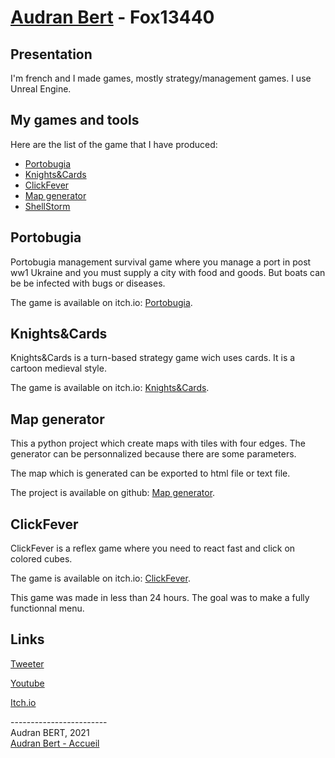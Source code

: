 # [Audran Bert](index.md) - Fox13440


## Presentation

I'm french and I made games, mostly strategy/management games. I use Unreal Engine.

## My games and tools

Here are the list of the game that I have produced:

- [Portobugia](https://fox13440.itch.io/portobugia)
- [Knights&Cards](https://fox13440.itch.io/knights-cards)
- [ClickFever](https://fox13440.itch.io/clickfever)
- [Map generator](https://github.com/AudranBert/Map)
- [ShellStorm]()

## Portobugia

Portobugia management survival game where you manage a port in post ww1 Ukraine and you must supply a city with food and goods. But boats can be be infected with bugs or diseases.

The game is available on itch.io: [Portobugia](https://fox13440.itch.io/portobugia).

## Knights&Cards

Knights&Cards is a turn-based strategy game wich uses cards. It is a cartoon medieval style.

The game is available on itch.io: [Knights&Cards](https://fox13440.itch.io/knights-cards).

## Map generator

This a python project which create maps with tiles with four edges. The generator can be personnalized because there are some parameters.

The map which is generated can be exported to html file or text file.

The project is available on github: [Map generator](https://github.com/AudranBert/Map).

## ClickFever

ClickFever is a reflex game where you need to react fast and click on colored cubes.

The game is available on itch.io: [ClickFever](https://fox13440.itch.io/clickfever).

This game was made in less than 24 hours. The goal was to make a fully functionnal menu.

## Links

[Tweeter](https://twitter.com/Fox13440)

[Youtube](https://www.youtube.com/channel/UCvhoh668Kbh2rtLeh8nvQKw)

[Itch.io](https://fox13440.itch.io/)

------------------------ \
Audran BERT, 2021 \
[Audran Bert - Accueil](index.md)
